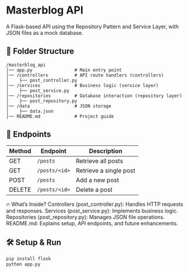 # Masterblog API

A Flask-based API using the Repository Pattern and Service Layer, with JSON files as a mock database.

## 📂 Folder Structure
```
/masterblog_api
│── app.py                # Main entry point
│── /controllers          # API route handlers (controllers)
│    ├── post_controller.py
│── /services             # Business logic (service layer)
│    ├── post_service.py
│── /repositories         # Database interaction (repository layer)
│    ├── post_repository.py
│── /data                 # JSON storage
│    ├── data.json
│── README.md             # Project guide
```

## 🚀 Endpoints
| Method | Endpoint         | Description |
|--------|----------------|-------------|
| GET    | `/posts`       | Retrieve all posts |
| GET    | `/posts/<id>`  | Retrieve a single post |
| POST   | `/posts`       | Add a new post |
| DELETE | `/posts/<id>`  | Delete a post |

🔥 What’s Inside?
Controllers (post_controller.py): Handles HTTP requests and responses.
Services (post_service.py): Implements business logic.
Repositories (post_repository.py): Manages JSON file operations.
README.md: Explains setup, API endpoints, and future enhancements.

## 🛠 Setup & Run
```sh
pip install flask
python app.py
```

